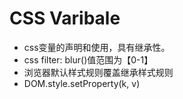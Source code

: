 # CSS Varibale

- css变量的声明和使用，具有继承性。
- css filter: blur()值范围为【0-1】
- 浏览器默认样式规则覆盖继承样式规则
- DOM.style.setProperty(k, v)
